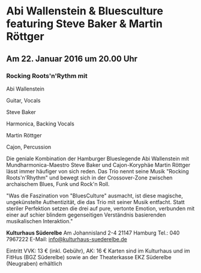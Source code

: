 # Abi Wallenstein & Bluesculture featuring Steve Baker & Martin Röttger

## Am 22. Januar 2016 um 20.00 Uhr

### Rocking Roots'n'Rythm mit

Abi Wallenstein

Guitar, Vocals

Steve Baker

Harmonica, Backing Vocals

Martin Röttger

Cajon, Percussion

Die geniale Kombination der Hamburger Blueslegende Abi Wallenstein mit
Mundharmonica-Maestro Steve Baker und Cajon-Koryphäe Martin Röttger
lässt immer häufiger von sich reden. Das Trio nennt seine Musik "Rocking
Roots'n'Rhythm" und bewegt sich in der Crossover-Zone zwischen
archaischem Blues, Funk und Rock'n Roll.

"Was die Faszination von "BluesCulture" ausmacht, ist diese magische,
ungekünstelte Authentizität, die das Trio mit seiner Musik entfacht.
Statt steriler Perfektion setzen die drei auf pure, vertonte Emotion,
verbunden mit einer auf schier blindem gegenseitigen Verständnis
basierenden musikalischen Interaktion."

**Kulturhaus Süderelbe** 
Am Johannisland 2-4 
21147 Hamburg 
Tel.: 040 7967222 
E-Mail: <info@kulturhaus-suederelbe.de>

Eintritt VVK: 13 € (inkl. Gebühr), AK: 16 € 
Karten sind im Kulturhaus und im FitHus (BGZ Süderelbe) sowie 
an der Theaterkasse EKZ Süderelbe (Neugraben) erhältlich
